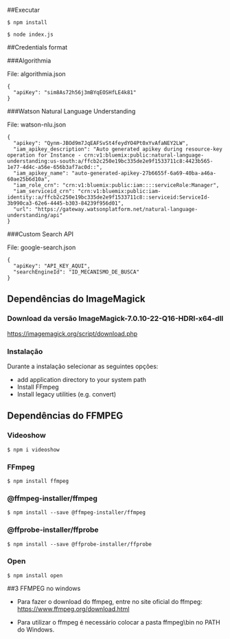 ##Executar
```
$ npm install
```
```
$ node index.js
```


##Credentials format

###Algorithmia

File: algorithmia.json

```
{
  "apiKey": "sim8As72h56j3mBYqEOSHfLE4k81"
}
```

###Watson Natural Language Understanding

File: watson-nlu.json

```
{
  "apikey": "Qynm-JBOd9m7JqEAFSvSt4feydYO4Pt0xYvAfaNEY2LW",
  "iam_apikey_description": "Auto generated apikey during resource-key operation for Instance - crn:v1:bluemix:public:natural-language-understanding:us-south:a/ffcb2c250e19bc335de2e9f1533711c8:4423b565-1e77-4d4c-a56e-656b3af7ac0d::",
  "iam_apikey_name": "auto-generated-apikey-27b6655f-6a69-40ba-a46a-60ae25b6d10a",
  "iam_role_crn": "crn:v1:bluemix:public:iam::::serviceRole:Manager",
  "iam_serviceid_crn": "crn:v1:bluemix:public:iam-identity::a/ffcb2c250e19bc335de2e9f1533711c8::serviceid:ServiceId-3b990ca3-62e6-4445-b303-84239f956d01",
  "url": "https://gateway.watsonplatform.net/natural-language-understanding/api"
}
```

###Custom Search API

File: google-search.json

```
{
  "apiKey": "API_KEY_AQUI",
  "searchEngineId": "ID_MECANISMO_DE_BUSCA"
}
```

## Dependências do ImageMagick

### Download da versão ImageMagick-7.0.10-22-Q16-HDRI-x64-dll
https://imagemagick.org/script/download.php

### Instalação
Durante a instalação selecionar as seguintes opções:
* add application directory to your system path
* Install FFmpeg
* Install legacy utilities (e.g. convert)


## Dependências do FFMPEG

### Videoshow
```
$ npm i videoshow
```
### FFmpeg
```
$ npm install ffmpeg
```
### @ffmpeg-installer/ffmpeg
```
$ npm install --save @ffmpeg-installer/ffmpeg
```
### @ffprobe-installer/ffprobe
```
$ npm install --save @ffprobe-installer/ffprobe
```
### Open
```
$ npm install open
```
##3 FFMPEG no windows
* Para fazer o download do ffmpeg, entre no site oficial do ffmpeg: https://www.ffmpeg.org/download.html

* Para utilizar o ffmpeg é necessário colocar a pasta ffmpeg\bin no PATH do Windows.
